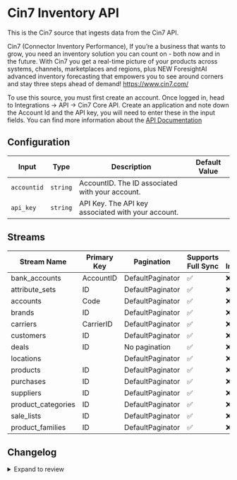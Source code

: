 # Cin7 Inventory API
This is the Cin7 source that ingests data from the Cin7 API.

Cin7 (Connector Inventory Performance), If you’re a business that wants to grow, you need an inventory solution you can count on - both now and in the future. With Cin7 you get a real-time picture of your products across systems, channels, marketplaces and regions, plus NEW ForesightAI advanced inventory forecasting that empowers you to see around corners and stay three steps ahead of demand! https://www.cin7.com/

To use this source, you must first create an account. Once logged in, head to Integrations -&gt; API -&gt; Cin7 Core API.
Create an application and note down the Account Id and the API key, you will need to enter these in the input fields. You can find more information about the [API Documentation](https://dearinventory.docs.apiary.io/#reference)


## Configuration

| Input | Type | Description | Default Value |
|-------|------|-------------|---------------|
| `accountid` | `string` | AccountID. The ID associated with your account. |  |
| `api_key` | `string` | API Key. The API key associated with your account. |  |

## Streams
| Stream Name | Primary Key | Pagination | Supports Full Sync | Supports Incremental |
|-------------|-------------|------------|---------------------|----------------------|
| bank_accounts | AccountID | DefaultPaginator | ✅ |  ❌  |
| attribute_sets | ID | DefaultPaginator | ✅ |  ❌  |
| accounts | Code | DefaultPaginator | ✅ |  ❌  |
| brands | ID | DefaultPaginator | ✅ |  ❌  |
| carriers | CarrierID | DefaultPaginator | ✅ |  ❌  |
| customers | ID | DefaultPaginator | ✅ |  ❌  |
| deals | ID | No pagination | ✅ |  ❌  |
| locations |  | DefaultPaginator | ✅ |  ❌  |
| products | ID | DefaultPaginator | ✅ |  ❌  |
| purchases | ID | DefaultPaginator | ✅ |  ❌  |
| suppliers | ID | DefaultPaginator | ✅ |  ❌  |
| product_categories | ID | DefaultPaginator | ✅ |  ❌  |
| sale_lists | ID | DefaultPaginator | ✅ |  ❌  |
| product_families | ID | DefaultPaginator | ✅ |  ❌  |

## Changelog

<details>
  <summary>Expand to review</summary>

| Version          | Date              | Pull Request | Subject        |
|------------------|-------------------|--------------|----------------|
| 0.0.16 | 2025-03-22 | [56121](https://github.com/airbytehq/airbyte/pull/56121) | Update dependencies |
| 0.0.15 | 2025-03-08 | [55421](https://github.com/airbytehq/airbyte/pull/55421) | Update dependencies |
| 0.0.14 | 2025-03-01 | [54886](https://github.com/airbytehq/airbyte/pull/54886) | Update dependencies |
| 0.0.13 | 2025-02-22 | [54257](https://github.com/airbytehq/airbyte/pull/54257) | Update dependencies |
| 0.0.12 | 2025-02-15 | [53934](https://github.com/airbytehq/airbyte/pull/53934) | Update dependencies |
| 0.0.11 | 2025-02-08 | [53393](https://github.com/airbytehq/airbyte/pull/53393) | Update dependencies |
| 0.0.10 | 2025-02-01 | [52880](https://github.com/airbytehq/airbyte/pull/52880) | Update dependencies |
| 0.0.9 | 2025-01-25 | [52177](https://github.com/airbytehq/airbyte/pull/52177) | Update dependencies |
| 0.0.8 | 2025-01-18 | [51718](https://github.com/airbytehq/airbyte/pull/51718) | Update dependencies |
| 0.0.7 | 2025-01-11 | [51227](https://github.com/airbytehq/airbyte/pull/51227) | Update dependencies |
| 0.0.6 | 2024-12-28 | [50466](https://github.com/airbytehq/airbyte/pull/50466) | Update dependencies |
| 0.0.5 | 2024-12-21 | [50191](https://github.com/airbytehq/airbyte/pull/50191) | Update dependencies |
| 0.0.4 | 2024-12-14 | [49576](https://github.com/airbytehq/airbyte/pull/49576) | Update dependencies |
| 0.0.3 | 2024-12-12 | [49284](https://github.com/airbytehq/airbyte/pull/49284) | Update dependencies |
| 0.0.2 | 2024-12-11 | [48950](https://github.com/airbytehq/airbyte/pull/48950) | Starting with this version, the Docker image is now rootless. Please note that this and future versions will not be compatible with Airbyte versions earlier than 0.64 |
| 0.0.1 | 2024-10-30 | | Initial release by [@aazam-gh](https://github.com/aazam-gh) via Connector Builder |

</details>
